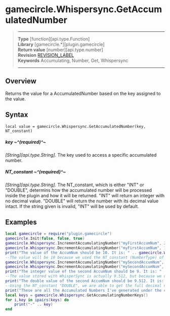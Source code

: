 # gamecircle.Whispersync.GetAccumulatedNumber

> --------------------- ------------------------------------------------------------------------------------------
> __Type__              [function][api.type.Function]  
> __Library__           [gamecircle.*][plugin.gamecircle]  
> __Return value__      [number][api.type.number]  
> __Revision__          [REVISION_LABEL](REVISION_URL)  
> __Keywords__          Accumulating, Number, Get, Whispersync
> --------------------- ------------------------------------------------------------------------------------------


## Overview
Returns the value for a AccumulatedNumber based on the key assigned to the value. 


## Syntax
	local value = gamecircle.Whispersync.GetAccumulatedNumber(key, NT_constant)
	
##### key ~^(required)^~
_[String][api.type.String]._ The key used to access a specific accumulated number.

##### NT_constant ~^(required)^~
_[String][api.type.String]._ The NT_constant, which is either "INT" or "DOUBLE", determins how the accumulated number will be processed inside the plugin and how it will be returned. "INT" will return an integer with no decimal value. "DOUBLE" will return the number with its decimal value intact. If the string given is invalid, "INT" will be used by default. 
	

## Examples

``````lua  
local gamecircle = require("plugin.gamecircle")   
gamecircle.Init(false, false, true)    
gamecircle.Whispersync.IncrementAccumulatingNumber("myFirstAccumNum", 25.255, "INT")  
gamecircle.Whispersync.DecrementAccumulatingNumber("myFirstAccumNum", 15.743, "INT")  
print("The value of the AccumNum should be 10. It is: " .. gamecircle.Whispersync.GetAccumulatedNumber("myFirstAccumNum", "INT"))  
--The value will be 10 because we used the NT_constant (NumberType) of "INT", meaning the decimal places were ignored for all the numbers. 
gamecircle.Whispersync.IncrementAccumulatingNumber("mySecondAccumNum", 25.255, "DOUBLE")  
gamecircle.Whispersync.DecrementAccumulatingNumber("mySecondAccumNum", 15.743, "DOUBLE")  
print("The integer value of the second AccumNum should be 9. It is: " .. gamecircle.Whispersync.GetAccumulatedNumber("mySecondAccumNum", "INT"))  
--The value stored with WhisperSync is actually 9.512, but because we used the "INT" NT_constant with the Get functions, we only got the 9 value.   
print("The double value of the second AccumNum should be 9.512. It is: " .. gamecircle.Whispersync.GetAccumulatedNumber("mySecondAccumNum", "DOUBLE"))  
--Using the NT_constant "DOUBLE", we are able to get the full decimal number stored with Whispersync.   
print("These are all the Accumulated Numbers I've generated under the current GameData set of Whispersync.")  
local keys = gamecircle.Whispersync.GetAccumulatingNumberKeys()  
for i,key in ipairs(keys) do  
	print("-" .. key)  
end  
``````
